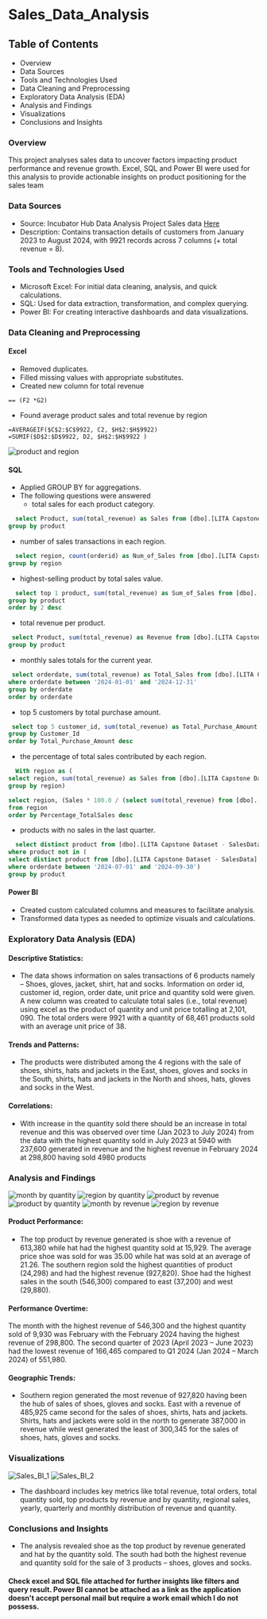 # Sales_Data_Analysis
## Table of Contents
-	Overview
-	Data Sources
-	Tools and Technologies Used
-	Data Cleaning and Preprocessing
-	Exploratory Data Analysis (EDA)
-	Analysis and Findings
-	Visualizations
-	Conclusions and Insights


### Overview
This project analyses sales data to uncover factors impacting product performance and revenue growth. Excel, SQL and Power BI were used for this analysis to provide actionable insights on product positioning for the sales team

### Data Sources
- Source: Incubator Hub Data Analysis Project Sales data [Here](https://canvas.instructure.com/files/273182802/download?download_frd=1)
- Description: Contains transaction details of customers from January 2023 to August 2024, with 9921 records across 7 columns (+ total revenue = 8).

### Tools and Technologies Used
- Microsoft Excel: For initial data cleaning, analysis, and quick calculations.
-	SQL: Used for data extraction, transformation, and complex querying.
-	Power BI: For creating interactive dashboards and data visualizations.

### Data Cleaning and Preprocessing
#### Excel
-	Removed duplicates.
-	Filled missing values with appropriate substitutes.
-	Created new column for total revenue
  ```EXCEL
== (F2 *G2)
```
- Found average product sales and total revenue by region
```EXCEL
=AVERAGEIF($C$2:$C$9922, C2, $H$2:$H$9922)
=SUMIF($D$2:$D$9922, D2, $H$2:$H$9922 )
```
![product and region ](https://github.com/user-attachments/assets/098577a6-cb7d-4240-8894-66980b0f717d)


#### SQL
-	Applied GROUP BY for aggregations.
- The following questions were answered
   - total sales for each product category.
 ```SQL
   select Product, sum(total_revenue) as Sales from [dbo].[LITA Capstone Dataset - SalesData]
group by product
```

   - number of sales transactions in each region.
 ```SQL
   select region, count(orderid) as Num_of_Sales from [dbo].[LITA Capstone Dataset - SalesData]
group by region
```

   - highest-selling product by total sales value.
 ```SQL
   select top 1 product, sum(total_revenue) as Sum_of_Sales from [dbo].[LITA Capstone Dataset - SalesData]
group by product
order by 2 desc
```

   - total revenue per product.
 ```SQL
  select Product, sum(total_revenue) as Revenue from [dbo].[LITA Capstone Dataset - SalesData]
group by product
```

   - monthly sales totals for the current year.
 ```SQL
  select orderdate, sum(total_revenue) as Total_Sales from [dbo].[LITA Capstone Dataset - SalesData]
where orderdate between '2024-01-01' and '2024-12-31'
group by orderdate
order by orderdate
```

   - top 5 customers by total purchase amount.
 ```SQL
  select top 5 customer_id, sum(total_revenue) as Total_Purchase_Amount from [dbo].[LITA Capstone Dataset - SalesData]
group by Customer_Id
order by Total_Purchase_Amount desc
```

   - the percentage of total sales contributed by each region.
 ```SQL
   With region as (
select region, sum(total_revenue) as Sales from [dbo].[LITA Capstone Dataset - SalesData]
group by region)

select region, (Sales * 100.0 / (select sum(total_revenue) from [dbo].[LITA Capstone Dataset - SalesData])) as Percentage_TotalSales
from region
order by Percentage_TotalSales desc
```

   - products with no sales in the last quarter.
 ```SQL
   select distinct product from [dbo].[LITA Capstone Dataset - SalesData]
where product not in (
select distinct product from [dbo].[LITA Capstone Dataset - SalesData]
where orderdate between '2024-07-01' and '2024-09-30')
group by product
```


#### Power BI
-	Created custom calculated columns and measures to facilitate analysis.
-	Transformed data types as needed to optimize visuals and calculations.
  
### Exploratory Data Analysis (EDA)
  #### Descriptive Statistics: 
  - The data shows information on sales transactions of 6 products namely – Shoes, gloves, jacket, shirt, hat and socks. Information on order id, customer id, region, order date, unit price and quantity sold were given. A new column was created to calculate total sales (i.e., total revenue) using excel as the product of quantity and unit price totalling at 2,101, 090. The total orders were 9921 with a quantity of 68,461 products sold with an average unit price of 38.
#### Trends and Patterns:
- The products were distributed among the 4 regions with the sale of shoes, shirts, hats and jackets in the East, shoes, gloves and socks in the South, shirts, hats and jackets in the North and shoes, hats, gloves and socks in the West. 
#### Correlations: 
- With increase in the quantity sold there should be an increase in total revenue and this was observed over time (Jan 2023 to July 2024) from the data with the highest quantity sold in July 2023 at 5940 with 237,600 generated in revenue and the highest revenue in February 2024 at 298,800 having sold 4980 products

### Analysis and Findings
![month by quantity](https://github.com/user-attachments/assets/ce355c38-daf1-4e79-8a1f-53c352dfc943)
![region by quantity](https://github.com/user-attachments/assets/51fdb903-8246-4d5e-a471-833b855830d1)
![product by revenue](https://github.com/user-attachments/assets/a80ded81-fec3-461d-9f9f-486eb4187e4c)
![product by quantity](https://github.com/user-attachments/assets/7e70c3b7-7e2a-408e-a09d-059968c85df4)
![month by revenue](https://github.com/user-attachments/assets/188d5544-137b-4b9b-bd24-7189a5bc0136)
![region by revenue](https://github.com/user-attachments/assets/99b5b13c-90bd-4590-9964-0fd9fac69a4d)



#### Product Performance: 
- The top product by revenue generated is shoe with a revenue of 613,380 while hat had the highest quantity sold at 15,929. The average price shoe was sold for was 35.00 while hat was sold at an average of 21.26. The southern region sold the highest quantities of product (24,298) and had the highest revenue (927,820). Shoe had the highest sales in the south (546,300) compared to east (37,200) and west (29,880). 
#### Performance Overtime: 
The month with the highest revenue of 546,300 and the highest quantity sold of 9,930 was February with the February 2024 having the highest revenue of 298,800. The second quarter of 2023 (April 2023 – June 2023) had the lowest revenue of 166,465 compared to Q1 2024 (Jan 2024 – March 2024) of 551,980. 
#### Geographic Trends: 
- Southern region generated the most revenue of 927,820 having been the hub of sales of shoes, gloves and socks. East with a revenue of 485,925 came second for the sales of shoes, shirts, hats and jackets. Shirts, hats and jackets were sold in the north to generate 387,000 in revenue while west generated the least of 300,345 for the sales of shoes, hats, gloves and socks. 

 ### Visualizations
 ![Sales_BI_1](https://github.com/user-attachments/assets/90e7321a-43d5-45dd-a7f7-f870f0a1a3e3)
![Sales_BI_2](https://github.com/user-attachments/assets/fac3d4b2-4ef5-4047-b814-a93c047ba273)


- The dashboard includes key metrics like total revenue, total orders, total quantity sold, top products by revenue and by quantity, regional sales, yearly, quarterly and monthly distribution of revenue and quantity.

### Conclusions and Insights
- The analysis revealed shoe as the top product by revenue generated and hat by the quantity sold. The south had both the highest revenue and quantity sold for the sale of 3 products – shoes, gloves and socks. 

#### Check excel and SQL file attached for further insights like filters and query result. Power BI cannot be attached as a link as the application doesn't accept personal mail but require a work email which I do not possess.
